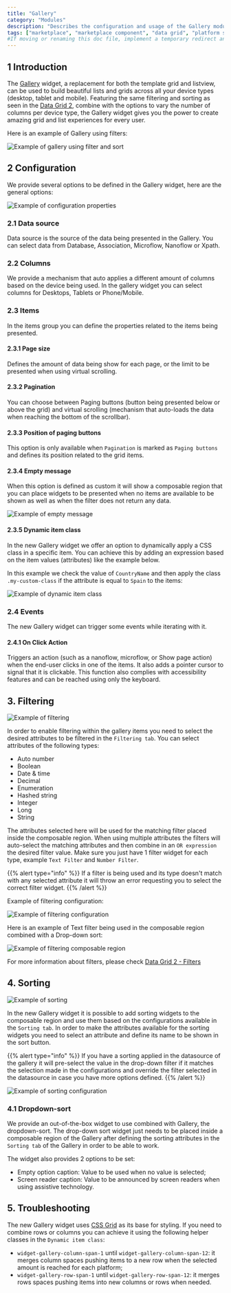 ```yaml
---
title: "Gallery"
category: "Modules"
description: "Describes the configuration and usage of the Gallery module, which is available in the Mendix Marketplace."
tags: ["marketplace", "marketplace component", "data grid", "platform support"]
#If moving or renaming this doc file, implement a temporary redirect and let the respective team know they should update the URL in the product. See Mapping to Products for more details.
---
```


## 1 Introduction

The [Gallery](https://marketplace.mendix.com/link/component/xxx) widget, a replacement for both the template grid and listview, can be used to build beautiful lists and grids across all your device types (desktop, tablet and mobile). Featuring the same filtering and sorting as seen in the [Data Grid 2](https://marketplace.mendix.com/link/component/116540), combine with the options to vary the number of columns per device type, the Gallery widget gives you the power to create amazing grid and list experiences for every user.

Here is an example of Gallery using filters:

![Example of gallery using filter and sort](attachments/gallery/example.png)

## 2 Configuration

We provide several options to be defined in the Gallery widget, here are the general options:

![Example of configuration properties](attachments/gallery/settings.png)

### 2.1 Data source

Data source is the source of the data being presented in the Gallery. You can select data from Database, Association, Microflow, Nanoflow or Xpath.

### 2.2 Columns

We provide a mechanism that auto applies a different amount of columns based on the device being used. In the gallery widget you can select columns for Desktops, Tablets or Phone/Mobile.

### 2.3 Items

In the items group you can define the properties related to the items being presented.

#### 2.3.1 Page size

Defines the amount of data being show for each page, or the limit to be presented when using virtual scrolling.

#### 2.3.2 Pagination

You can choose between Paging buttons (button being presented below or above the grid) and virtual scrolling (mechanism that auto-loads the data when reaching the bottom of the scrollbar). 

#### 2.3.3 Position of paging buttons

This option is only available when `Pagination` is marked as `Paging buttons` and defines its position related to the grid items.

#### 2.3.4 Empty message

When this option is defined as custom it will show a composable region that you can place widgets to be presented when no items are available to be shown as well as when the filter does not return any data.

![Example of empty message](attachments/gallery/empty-message.png)

#### 2.3.5 Dynamic item class

In the new Gallery widget we offer an option to dynamically apply a CSS class in a specific item. You can achieve this by adding an expression based on the item values (attributes) like the example below.

In this example we check the value of `CountryName` and then apply the class `.my-custom-class` if the attribute is equal to `Spain` to the items:

![Example of dynamic item class](attachments/gallery/dynamic-item-class.png)

### 2.4 Events

The new Gallery widget can trigger some events while iterating with it.

#### 2.4.1 On Click Action

Triggers an action (such as a nanoflow, microflow, or Show page action) when the end-user clicks in one of the items. It also adds a pointer cursor to signal that it is clickable. This function also complies with accessibility features and can be reached using only the keyboard.

## 3. Filtering

![Example of filtering](attachments/gallery/filtering.gif)

In order to enable filtering within the gallery items you need to select the desired attributes to be filtered in the `Filtering tab`. You can select attributes of the following types:

- Auto number
- Boolean
- Date & time
- Decimal
- Enumeration
- Hashed string
- Integer
- Long
- String

The attributes selected here will be used for the matching filter placed inside the composable region. When using multiple attributes the filters will auto-select the matching attributes and then combine in an `OR expression` the desired filter value. Make sure you just have 1 filter widget for each type, example `Text Filter` and `Number Filter`.

{{% alert type="info" %}}
If a filter is being used and its type doesn't match with any selected attribute it will throw an error requesting you to select the correct filter widget.
{{% /alert %}}

Example of filtering configuration:

![Example of filtering configuration](attachments/gallery/filtering.png)

Here is an example of Text filter being used in the composable region combined with a Drop-down sort:

![Example of filtering composable region](attachments/gallery/filter-region.png)

For more information about filters, please check [Data Grid 2 - Filters](data-grid-2#7-filters)

## 4. Sorting

![Example of sorting](attachments/gallery/sorting.gif)

In the new Gallery widget it is possible to add sorting widgets to the composable region and use them based on the configurations available in the `Sorting tab`. In order to make the attributes available for the sorting widgets you need to select an attribute and define its name to be shown in the sort button.

{{% alert type="info" %}}
If you have a sorting applied in the datasource of the gallery it will pre-select the value in the drop-down filter if it matches the selection made in the configurations and override the filter selected in the datasource in case you have more options defined. 
{{% /alert %}}

![Example of sorting configuration](attachments/gallery/sorting.png)

### 4.1 Dropdown-sort

We provide an out-of-the-box widget to use combined with Gallery, the dropdown-sort. The drop-down sort widget just needs to be placed inside a composable region of the Gallery after defining the sorting attributes in the `Sorting tab` of the Gallery in order to be able to work.

The widget also provides 2 options to be set:
- Empty option caption: Value to be used when no value is selected;
- Screen reader caption: Value to be announced by screen readers when using assistive technology.

## 5. Troubleshooting

The new Gallery widget uses [CSS Grid](https://developer.mozilla.org/en-US/docs/Web/CSS/CSS_Grid_Layout) as its base for styling. If you need to combine rows or columns you can achieve it using the following helper classes in the `Dynamic item class`:
- `widget-gallery-column-span-1` until `widget-gallery-column-span-12`: it merges column spaces pushing items to a new row when the selected amount is reached for each platform;
- `widget-gallery-row-span-1` until `widget-gallery-row-span-12`: it merges rows spaces pushing items into new columns or rows when needed.
